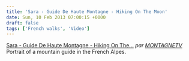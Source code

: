 ```yaml
---
title: 'Sara - Guide De Haute Montagne - Hiking On The Moon'
date: Sun, 10 Feb 2013 07:00:15 +0000
draft: false
tags: ['French walks', 'Video']
---
```


  
[Sara - Guide De Haute Montagne - Hiking On The...](http://www.dailymotion.com/video/xws0u5_sara-guide-de-haute-montagne-hiking-on-the-moon_tv) _par [MONTAGNETV](http://www.dailymotion.com/MONTAGNETV)_ Portrait of a mountain guide in the French Alpes.